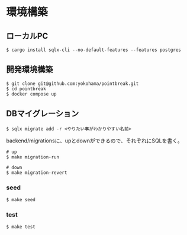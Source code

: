 # 環境構築

## ローカルPC
```
$ cargo install sqlx-cli --no-default-features --features postgres
```

## 開発環境構築
```
$ git clone git@github.com:yokohama/pointbreak.git
$ cd pointbreak
$ docker compose up
```
## DBマイグレーション
```
$ sqlx migrate add -r <やりたい事がわかりやすい名前>
```
backend/migrationsに、upとdownができるので、それぞれにSQLを書く。

```
# up
$ make migration-run

# down
$ make migration-revert
```

### seed
```
$ make seed
```

### test
```
$ make test
```
